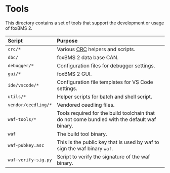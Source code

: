 # Tools

This directory contains a set of tools that support the development or usage
of foxBMS 2.

| Script                | Purpose                                                                                       |
|:----------------------|:----------------------------------------------------------------------------------------------|
| ``crc/*``             | Various [CRC](https://en.wikipedia.org/wiki/Cyclic_redundancy_check) helpers and scripts.     |
| ``dbc/``              | foxBMS 2 data base CAN.                                                                       |
| ``debugger/*``        | Configuration files for debugger settings.                                                    |
| ``gui/*``             | foxBMS 2 GUI.                                                                                 |
| ``ide/vscode/*``      | Configuration file templates for VS Code settings.                                            |
| ``utils/*``           | Helper scripts for batch and shell script.                                                    |
| ``vendor/ceedling/*`` | Vendored ceedling files.                                                                      |
| ``waf-tools/*``       | Tools required for the build toolchain that do not come bundled with the default waf binary.  |
| ``waf``               | The build tool binary.                                                                        |
| ``waf-pubkey.asc``    | This is the public key that is used by waf to sign the waf binary ``waf``.                    |
| ``waf-verify-sig.py`` | Script to verify the signature of the waf binary.                                             |
